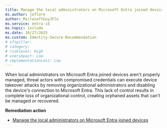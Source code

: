 ```yaml
---
title: Manage the local administrators on Microsoft Entra joined devices 
ms.author: joflore
author: MicrosoftGuyJFlo
ms.service: entra-id
ms.topic: include
ms.date: 10/27/2025
ms.custom: Identity-Secure-Recommendation
# sfipillar: 
# category: 
# risklevel: High
# userimpact: Low
# implementationcost: Low
---
```

When local administrators on Microsoft Entra joined devices aren't properly managed, threat actors with compromised credentials can execute device takeover attacks by removing organizational administrators and disabling the device's connection to Microsoft Entra. This lack of control results in complete loss of organizational control, creating orphaned assets that can't be managed or recovered.

**Remediation action**

- [Manage the local administrators on Microsoft Entra joined devices](/entra/identity/devices/assign-local-admin#manage-the-microsoft-entra-joined-device-local-administrator-role)

